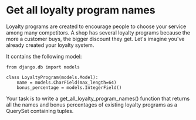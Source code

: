 # Get all loyalty program names

Loyalty programs are created to encourage people to choose your service among many competitors. A shop has several loyalty programs because the more a customer buys, the bigger discount they get. Let's imagine you've already created your loyalty system.

It contains the following model:

    from django.db import models

    class LoyaltyProgram(models.Model):
        name = models.CharField(max_length=64)
        bonus_percentage = models.IntegerField()

Your task is to write a get_all_loyalty_program_names() function that returns all the names and bonus percentages of existing loyalty programs as a QuerySet containing tuples.
